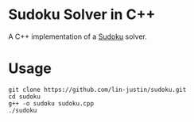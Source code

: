 # Sudoku Solver in C++

A C++ implementation of a [Sudoku](https://en.wikipedia.org/wiki/Sudoku) solver.

# Usage

```
git clone https://github.com/lin-justin/sudoku.git
cd sudoku
g++ -o sudoku sudoku.cpp
./sudoku
```
